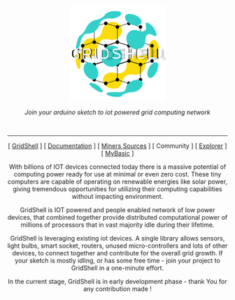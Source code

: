 <p align="center">
  <img  src="https://github.com/invpe/gridshell/blob/main/Resources/gridshell_small.png">
</p>

<p align="center">
  <i>Join your arduino sketch to iot powered grid computing network</i>
</p>

<div align="center">
<img src="https://explorer.gridshell.net/resources/miners.png" alt="">
<img src="https://explorer.gridshell.net/resources/tasks.png" alt="">
<img src="https://explorer.gridshell.net/resources/projects.png" alt="">
<img src="https://explorer.gridshell.net/resources/users.png" alt="">
<img src="https://explorer.gridshell.net/resources/tasksr.png" alt="">
</div>

- - - - - - - - - - - -

 
<div align="center" >
 
[ [GridShell](https://gridshl.wordpress.com/) ] [ [Documentation](https://github.com/invpe/gridshell/tree/main/Documentation) ] [ [Miners Sources](https://github.com/invpe/gridshell/tree/main/Miners/) ] [ Community ] [ [Explorer](https://explorer.gridshell.net:3000) ] [ [MyBasic](https://github.com/paladin-t/my_basic) ]
  
With billions of IOT devices connected today there is a massive potential of computing power ready for use at minimal or even zero cost. These tiny computers are capable of operating on renewable energies like solar power, giving tremendous opportunities for utilizing their computing capabilities without impacting environment.

GridShell is IOT powered and people enabled network of low power devices, that combined together provide distributed computational power of millions of processors that in vast majority idle during their lifetime.
  
  GridShell is leveraging existing iot devices. A single library allows sensors, light bulbs, smart socket, routers, unused micro-controllers and lots of other devices, to connect together and contribute for the overall grid growth. If your sketch is mostly idling, or has some free time - join your project to GridShell in a one-minute effort.
  
  In the current stage, GridShell is in early development phase - thank You for any contribution made !

